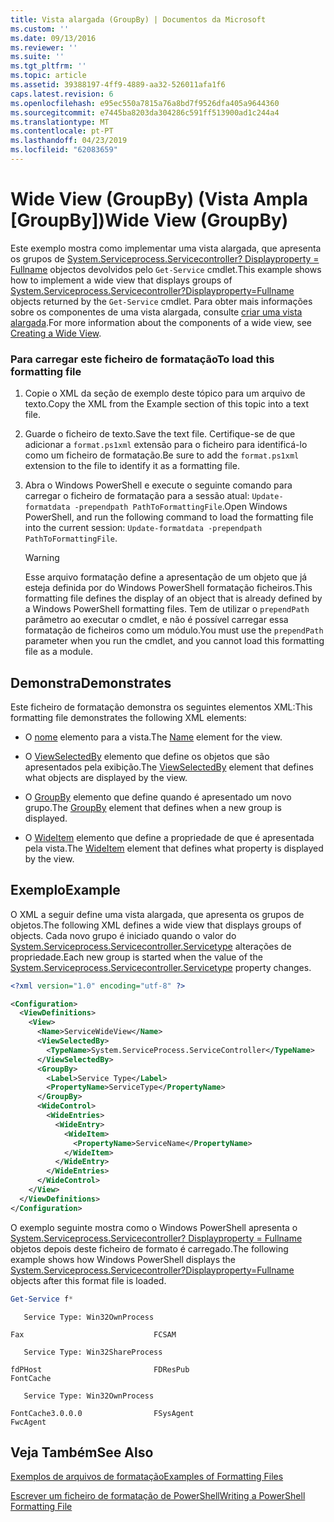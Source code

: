 ```yaml
---
title: Vista alargada (GroupBy) | Documentos da Microsoft
ms.custom: ''
ms.date: 09/13/2016
ms.reviewer: ''
ms.suite: ''
ms.tgt_pltfrm: ''
ms.topic: article
ms.assetid: 39388197-4ff9-4889-aa32-526011afa1f6
caps.latest.revision: 6
ms.openlocfilehash: e95ec550a7815a76a8bd7f9526dfa405a9644360
ms.sourcegitcommit: e7445ba8203da304286c591ff513900ad1c244a4
ms.translationtype: MT
ms.contentlocale: pt-PT
ms.lasthandoff: 04/23/2019
ms.locfileid: "62083659"
---
```

# <a name="wide-view-groupby"></a><span data-ttu-id="df6b3-102">Wide View (GroupBy) (Vista Ampla [GroupBy])</span><span class="sxs-lookup"><span data-stu-id="df6b3-102">Wide View (GroupBy)</span></span>

<span data-ttu-id="df6b3-103">Este exemplo mostra como implementar uma vista alargada, que apresenta os grupos de [System.Serviceprocess.Servicecontroller? Displayproperty = Fullname](/dotnet/api/System.ServiceProcess.ServiceController) objectos devolvidos pelo `Get-Service` cmdlet.</span><span class="sxs-lookup"><span data-stu-id="df6b3-103">This example shows how to implement a wide view that displays groups of [System.Serviceprocess.Servicecontroller?Displayproperty=Fullname](/dotnet/api/System.ServiceProcess.ServiceController) objects returned by the `Get-Service` cmdlet.</span></span> <span data-ttu-id="df6b3-104">Para obter mais informações sobre os componentes de uma vista alargada, consulte [criar uma vista alargada](./creating-a-wide-view.md).</span><span class="sxs-lookup"><span data-stu-id="df6b3-104">For more information about the components of a wide view, see [Creating a Wide View](./creating-a-wide-view.md).</span></span>

### <a name="to-load-this-formatting-file"></a><span data-ttu-id="df6b3-105">Para carregar este ficheiro de formatação</span><span class="sxs-lookup"><span data-stu-id="df6b3-105">To load this formatting file</span></span>

1. <span data-ttu-id="df6b3-106">Copie o XML da seção de exemplo deste tópico para um arquivo de texto.</span><span class="sxs-lookup"><span data-stu-id="df6b3-106">Copy the XML from the Example section of this topic into a text file.</span></span>

2. <span data-ttu-id="df6b3-107">Guarde o ficheiro de texto.</span><span class="sxs-lookup"><span data-stu-id="df6b3-107">Save the text file.</span></span> <span data-ttu-id="df6b3-108">Certifique-se de que adicionar a `format.ps1xml` extensão para o ficheiro para identificá-lo como um ficheiro de formatação.</span><span class="sxs-lookup"><span data-stu-id="df6b3-108">Be sure to add the `format.ps1xml` extension to the file to identify it as a formatting file.</span></span>

3. <span data-ttu-id="df6b3-109">Abra o Windows PowerShell e execute o seguinte comando para carregar o ficheiro de formatação para a sessão atual: `Update-formatdata -prependpath PathToFormattingFile`.</span><span class="sxs-lookup"><span data-stu-id="df6b3-109">Open Windows PowerShell, and run the following command to load the formatting file into the current session: `Update-formatdata -prependpath PathToFormattingFile`.</span></span>

   > [!WARNING]
   > <span data-ttu-id="df6b3-110">Esse arquivo formatação define a apresentação de um objeto que já esteja definida por do Windows PowerShell formatação ficheiros.</span><span class="sxs-lookup"><span data-stu-id="df6b3-110">This formatting file defines the display of an object that is already defined by a Windows PowerShell formatting files.</span></span> <span data-ttu-id="df6b3-111">Tem de utilizar o `prependPath` parâmetro ao executar o cmdlet, e não é possível carregar essa formatação de ficheiros como um módulo.</span><span class="sxs-lookup"><span data-stu-id="df6b3-111">You must use the `prependPath` parameter when you run the cmdlet, and you cannot load this formatting file as a module.</span></span>

## <a name="demonstrates"></a><span data-ttu-id="df6b3-112">Demonstra</span><span class="sxs-lookup"><span data-stu-id="df6b3-112">Demonstrates</span></span>

<span data-ttu-id="df6b3-113">Este ficheiro de formatação demonstra os seguintes elementos XML:</span><span class="sxs-lookup"><span data-stu-id="df6b3-113">This formatting file demonstrates the following XML elements:</span></span>

- <span data-ttu-id="df6b3-114">O [nome](./name-element-for-view-format.md) elemento para a vista.</span><span class="sxs-lookup"><span data-stu-id="df6b3-114">The [Name](./name-element-for-view-format.md) element for the view.</span></span>

- <span data-ttu-id="df6b3-115">O [ViewSelectedBy](./viewselectedby-element-format.md) elemento que define os objetos que são apresentados pela exibição.</span><span class="sxs-lookup"><span data-stu-id="df6b3-115">The [ViewSelectedBy](./viewselectedby-element-format.md) element that defines what objects are displayed by the view.</span></span>

- <span data-ttu-id="df6b3-116">O [GroupBy](./groupby-element-for-view-format.md) elemento que define quando é apresentado um novo grupo.</span><span class="sxs-lookup"><span data-stu-id="df6b3-116">The [GroupBy](./groupby-element-for-view-format.md) element that defines when a new group is displayed.</span></span>

- <span data-ttu-id="df6b3-117">O [WideItem](./wideitem-element-for-widecontrol-format.md) elemento que define a propriedade de que é apresentada pela vista.</span><span class="sxs-lookup"><span data-stu-id="df6b3-117">The [WideItem](./wideitem-element-for-widecontrol-format.md) element that defines what property is displayed by the view.</span></span>

## <a name="example"></a><span data-ttu-id="df6b3-118">Exemplo</span><span class="sxs-lookup"><span data-stu-id="df6b3-118">Example</span></span>

<span data-ttu-id="df6b3-119">O XML a seguir define uma vista alargada, que apresenta os grupos de objetos.</span><span class="sxs-lookup"><span data-stu-id="df6b3-119">The following XML defines a wide view that displays groups of objects.</span></span> <span data-ttu-id="df6b3-120">Cada novo grupo é iniciado quando o valor do [System.Serviceprocess.Servicecontroller.Servicetype](/dotnet/api/System.ServiceProcess.ServiceController.ServiceType) alterações de propriedade.</span><span class="sxs-lookup"><span data-stu-id="df6b3-120">Each new group is started when the value of the [System.Serviceprocess.Servicecontroller.Servicetype](/dotnet/api/System.ServiceProcess.ServiceController.ServiceType) property changes.</span></span>

```xml
<?xml version="1.0" encoding="utf-8" ?>

<Configuration>
  <ViewDefinitions>
    <View>
      <Name>ServiceWideView</Name>
      <ViewSelectedBy>
        <TypeName>System.ServiceProcess.ServiceController</TypeName>
      </ViewSelectedBy>
      <GroupBy>
        <Label>Service Type</Label>
        <PropertyName>ServiceType</PropertyName>
      </GroupBy>
      <WideControl>
        <WideEntries>
          <WideEntry>
            <WideItem>
              <PropertyName>ServiceName</PropertyName>
            </WideItem>
          </WideEntry>
        </WideEntries>
      </WideControl>
    </View>
  </ViewDefinitions>
</Configuration>
```

<span data-ttu-id="df6b3-121">O exemplo seguinte mostra como o Windows PowerShell apresenta o [System.Serviceprocess.Servicecontroller? Displayproperty = Fullname](/dotnet/api/System.ServiceProcess.ServiceController) objetos depois deste ficheiro de formato é carregado.</span><span class="sxs-lookup"><span data-stu-id="df6b3-121">The following example shows how Windows PowerShell displays the [System.Serviceprocess.Servicecontroller?Displayproperty=Fullname](/dotnet/api/System.ServiceProcess.ServiceController) objects after this format file is loaded.</span></span>

```powershell
Get-Service f*
```

```output
   Service Type: Win32OwnProcess

Fax                             FCSAM

   Service Type: Win32ShareProcess

fdPHost                         FDResPub
FontCache

   Service Type: Win32OwnProcess

FontCache3.0.0.0                FSysAgent
FwcAgent
```

## <a name="see-also"></a><span data-ttu-id="df6b3-122">Veja Também</span><span class="sxs-lookup"><span data-stu-id="df6b3-122">See Also</span></span>

[<span data-ttu-id="df6b3-123">Exemplos de arquivos de formatação</span><span class="sxs-lookup"><span data-stu-id="df6b3-123">Examples of Formatting Files</span></span>](./examples-of-formatting-files.md)

[<span data-ttu-id="df6b3-124">Escrever um ficheiro de formatação de PowerShell</span><span class="sxs-lookup"><span data-stu-id="df6b3-124">Writing a PowerShell Formatting File</span></span>](./writing-a-powershell-formatting-file.md)
